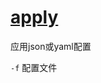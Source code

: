 # [apply](https://kubernetes.io/docs/reference/generated/kubectl/kubectl-commands#apply)

应用json或yaml配置

`-f` 配置文件

